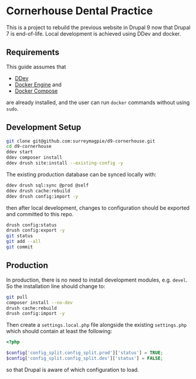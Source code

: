 # Cornerhouse Dental Practice
This is a project to rebuild the previous website in Drupal 9 now that Drupal 7 is end-of-life. Local development is achieved using DDev and docker.

## Requirements
This guide assumes that
- [DDev](https://ddev.readthedocs.io/en/stable/)
- [Docker Engine](https://docs.docker.com/engine/install/) and
- [Docker Compose](https://docs.docker.com/compose/install/)

are already installed, and the user can run `docker` commands without using `sudo`.

## Development Setup
```bash
git clone git@github.com:surreymagpie/d9-cornerhouse.git
cd d9-cornerhouse
ddev start
ddev composer install
ddev drush site:install --existing-config -y
```

The existing production database can be synced locally with:
```bash
ddev drush sql:sync @prod @self
ddev drush cache:rebuild
ddev drush config:import -y
```
then after local development, changes to configuration should be exported and committed to this repo.

```bash
drush config:status
drush config:export -y
git status
git add --all
git commit
```

## Production
In production, there is no need to install development modules, e.g. `devel`. So the installation line should change to:
```bash
git pull
composer install --no-dev
drush cache:rebuild
drush config:import -y
```

Then create a `settings.local.php` file alongside the existing `settings.php` which should contain at least the following:
```php
<?php

$config['config_split.config_split.prod']['status'] = TRUE;
$config['config_split.config_split.dev']['status'] = FALSE;
```
so that Drupal is aware of which configuration to load.